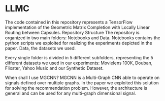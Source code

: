 # LLMC
The code contained in this repository represents a TensorFlow implementation of the Geometric Matrix Completion with Locally Linear Routing between Capsules.
Repository Structure
The repository is organized in two main folders: Notebooks and Data. Notebooks contains the python scripts we exploited for realizing the experiments depicted in the paper. Data, the datasets we used.

Every single folder is divided in 5 different subfolders, representing the 5 different datasets we used in our experiments: Movielens 100K, Douban, Flixster, Yahoo Music and our Synthetic Dataset.

When shall I use MGCNN?
MGCNN is a Multi-Graph CNN able to operate on signals defined over multiple graphs. In the paper we exploited this solution for solving the recommendation problem. However, the architecture is general and can be used for any multi-graph dimensional signal.
